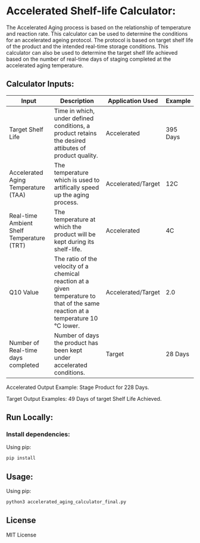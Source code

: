 # Accelerated Shelf-life Calculator:
The Accelerated Aging process is based on the relationship of temperature and reaction rate.
This calculator can be used to determine the conditions for an accelerated ageing protocol. The protocol is based on target shelf life of the product and the intended real-time storage conditions.
This calculator can also be used to determine the target shelf life achieved based on the number of real-time days of staging completed at the accelerated aging temperature.

## Calculator Inputs:
| Input | Description | Application Used | Example |
| --- | --- | --- | ---|
| Target Shelf Life | Time in which, under defined conditions, a product retains the desired attibutes of product quality. | Accelerated | 395 Days |
| Accelerated Aging Temperature (TAA) | The temperature which is used to artifically speed up the aging process. | Accelerated/Target | 12C |
| Real-time Ambient Shelf Temperature (TRT) | The temperature at which the product will be kept during its shelf-life. | Accelerated | 4C |
| Q10 Value | The ratio of the velocity of a chemical reaction at a given temperature to that of the same reaction at a temperature 10 °C lower. | Accelerated/Target | 2.0 |
| Number of Real-time days completed | Number of days the product has been kept under accelerated conditions. | Target | 28 Days |

Accelerated Output Example: Stage Product for 228 Days.

Target Output Examples: 49 Days of target Shelf Life Achieved.

## Run Locally:
### Install dependencies:
Using pip:
```sh
pip install 
```

## Usage:
Using pip:
```sh
python3 accelerated_aging_calculator_final.py
```

## License
MIT License
